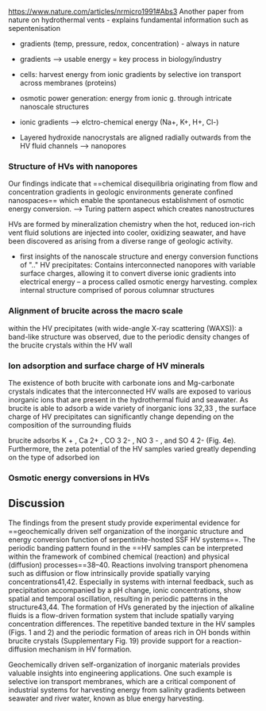 https://www.nature.com/articles/nrmicro1991#Abs3
Another paper from nature on hydrothermal vents - explains fundamental information such as sepentenisation

- gradients (temp, pressure, redox, concentration) - always in nature
- gradients --> usable energy = key process in biology/industry

- cells: harvest energy from ionic gradients by selective ion transport across membranes (proteins)

- osmotic power generation: energy from ionic g. through intricate nanoscale structures

- ionic gradients --> elctro-chemical energy (Na+, K+, H+, Cl-)
- Layered hydroxide nanocrystals are aligned radially outwards from the HV fluid channels --> nanopores

### Structure of HVs with nanopores
Our findings indicate that ==chemical disequilibria originating from flow and concentration gradients in geologic environments generate confined nanospaces== which enable the spontaneous establishment of osmotic energy conversion.
--> Turing pattern aspect which creates nanostructures

HVs are formed by mineralization chemistry when the hot, reduced ion-rich vent fluid solutions are injected into cooler, oxidizing seawater, and have been discovered as arising from a diverse range of geologic activity.

- first insights of the nanoscale structure and energy conversion functions of ".." HV precipitates:
		Contains interconnected nanopores with variable surface charges, allowing it to convert diverse ionic gradients into electrical energy – a process called osmotic energy harvesting.
		complex internal structure comprised of porous columnar structures

### Alignment of brucite across the macro scale

within the HV precipitates (with wide-angle X-ray scattering (WAXS)): a band-like structure was
observed, due to the periodic density changes of the brucite crystals within the HV wall

### Ion adsorption and surface charge of HV minerals

 The existence of both brucite with carbonate ions and Mg-carbonate crystals indicates that the interconnected HV walls are exposed to various inorganic ions that are present in the hydrothermal fluid and seawater. As brucite is able to adsorb a wide variety of inorganic ions 32,33 , the surface charge of HV precipitates can significantly change depending on the composition of the surrounding fluids


brucite adsorbs K + , Ca 2+ , CO 3 2- , NO 3 - , and SO 4 2- (Fig. 4e).
Furthermore, the zeta potential of the HV samples varied greatly depending on the type of adsorbed ion

### Osmotic energy conversions in HVs

## Discussion

The findings from the present study provide experimental evidence for ==geochemically driven self organization of the inorganic structure and energy conversion function of serpentinite-hosted SSF HV systems==. The periodic banding pattern found in the ==HV samples can be interpreted within the framework of combined chemical (reaction) and physical (diffusion) processes==38–40. Reactions involving transport phenomena such as diffusion or flow intrinsically provide spatially varying concentrations41,42. Especially in systems with internal feedback, such as precipitation accompanied by a pH change, ionic concentrations, show spatial and temporal oscillation, resulting in periodic patterns in the structure43,44. The formation of HVs generated
by the injection of alkaline fluids is a flow-driven formation system that include spatially varying concentration differences. The repetitive banded texture in the HV samples (Figs. 1 and 2) and the periodic formation of areas rich in OH bonds within brucite crystals (Supplementary Fig. 19) provide support for a reaction-diffusion mechanism in HV formation.


Geochemically driven self-organization of inorganic materials provides valuable insights into engineering applications. One such example is selective ion transport membranes, which are a critical component of industrial systems for harvesting energy from salinity gradients between seawater and river water, known as blue energy harvesting.